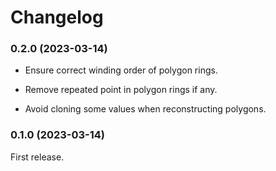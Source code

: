 # Changelog

### 0.2.0 (2023-03-14)

- Ensure correct winding order of polygon rings.

- Remove repeated point in polygon rings if any.

- Avoid cloning some values when reconstructing polygons.

### 0.1.0 (2023-03-14)

First release.